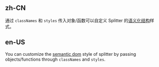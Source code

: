## zh-CN

通过 `classNames` 和 `styles` 传入对象/函数可以自定义 Splitter 的[语义化结构](#semantic-dom)样式。

## en-US

You can customize the [semantic dom](#semantic-dom) style of splitter by passing objects/functions through `classNames` and `styles`.
